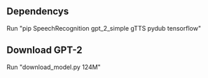 ## Dependencys

Run "pip SpeechRecognition gpt_2_simple gTTS pydub tensorflow"

## Download GPT-2

Run "download_model.py 124M"
